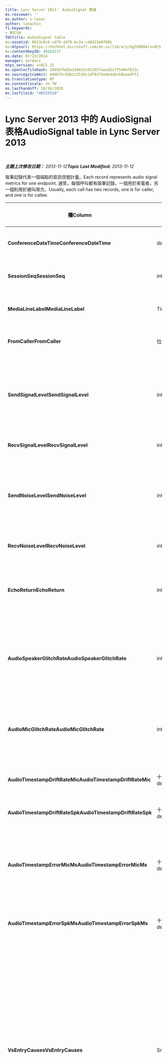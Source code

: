 ```yaml
---
title: Lync Server 2013： AudioSignal 表格
ms.reviewer: ''
ms.author: v-lanac
author: lanachin
f1.keywords:
- NOCSH
TOCTitle: AudioSignal table
ms:assetid: 0013c8c6-cdf9-4d70-bc2a-cddd1560f66b
ms:mtpsurl: https://technet.microsoft.com/en-us/library/Gg398064(v=OCS.15)
ms:contentKeyID: 48183217
ms.date: 07/23/2014
manager: serdars
mtps_version: v=OCS.15
ms.openlocfilehash: 2605bfbd3e1d4023c013557aea2bcf75404fb23c
ms.sourcegitcommit: 4d6bf5c58b2c553dc1df8375ede4a9cb9eaadff2
ms.translationtype: MT
ms.contentlocale: zh-TW
ms.lasthandoff: 10/16/2020
ms.locfileid: "48533510"
---
```

# <a name="audiosignal-table-in-lync-server-2013"></a><span data-ttu-id="bb7b8-102">Lync Server 2013 中的 AudioSignal 表格</span><span class="sxs-lookup"><span data-stu-id="bb7b8-102">AudioSignal table in Lync Server 2013</span></span>

<div data-xmlns="http://www.w3.org/1999/xhtml">

<div class="topic" data-xmlns="http://www.w3.org/1999/xhtml" data-msxsl="urn:schemas-microsoft-com:xslt" data-cs="https://msdn.microsoft.com/">

<div data-asp="https://msdn2.microsoft.com/asp">



</div>

<div id="mainSection">

<div id="mainBody">

<span> </span>

<span data-ttu-id="bb7b8-103">_**主題上次修改日期：** 2013-11-12_</span><span class="sxs-lookup"><span data-stu-id="bb7b8-103">_**Topic Last Modified:** 2013-11-12_</span></span>

<span data-ttu-id="bb7b8-104">每筆記錄代表一個端點的音訊信號計量。</span><span class="sxs-lookup"><span data-stu-id="bb7b8-104">Each record represents audio signal metrics for one endpoint.</span></span> <span data-ttu-id="bb7b8-105">通常，每個呼叫都有兩筆記錄，一個用於來電者，另一個則用於被叫用方。</span><span class="sxs-lookup"><span data-stu-id="bb7b8-105">Usually, each call has two records, one is for caller, and one is for callee.</span></span>


<table>
<colgroup>
<col style="width: 25%" />
<col style="width: 25%" />
<col style="width: 25%" />
<col style="width: 25%" />
</colgroup>
<thead>
<tr class="header">
<th><span data-ttu-id="bb7b8-106"><strong>欄</strong></span><span class="sxs-lookup"><span data-stu-id="bb7b8-106"><strong>Column</strong></span></span></th>
<th><span data-ttu-id="bb7b8-107"><strong>資料類型</strong></span><span class="sxs-lookup"><span data-stu-id="bb7b8-107"><strong>Data Type</strong></span></span></th>
<th><span data-ttu-id="bb7b8-108"><strong>索引鍵/索引</strong></span><span class="sxs-lookup"><span data-stu-id="bb7b8-108"><strong>Key/Index</strong></span></span></th>
<th><span data-ttu-id="bb7b8-109"><strong>詳細資料</strong></span><span class="sxs-lookup"><span data-stu-id="bb7b8-109"><strong>Details</strong></span></span></th>
</tr>
</thead>
<tbody>
<tr class="odd">
<td><p><span data-ttu-id="bb7b8-110"><strong>ConferenceDateTime</strong></span><span class="sxs-lookup"><span data-stu-id="bb7b8-110"><strong>ConferenceDateTime</strong></span></span></p></td>
<td><p><span data-ttu-id="bb7b8-111">datetime</span><span class="sxs-lookup"><span data-stu-id="bb7b8-111">datetime</span></span></p></td>
<td><p><span data-ttu-id="bb7b8-112">主要</span><span class="sxs-lookup"><span data-stu-id="bb7b8-112">Primary</span></span></p></td>
<td><p><span data-ttu-id="bb7b8-113">從 <a href="lync-server-2013-medialine-table.md">Lync Server 2013 的 MediaLine 表格中</a>參照。</span><span class="sxs-lookup"><span data-stu-id="bb7b8-113">Referenced from the <a href="lync-server-2013-medialine-table.md">MediaLine table in Lync Server 2013</a>.</span></span></p></td>
</tr>
<tr class="even">
<td><p><span data-ttu-id="bb7b8-114"><strong>SessionSeq</strong></span><span class="sxs-lookup"><span data-stu-id="bb7b8-114"><strong>SessionSeq</strong></span></span></p></td>
<td><p><span data-ttu-id="bb7b8-115">int</span><span class="sxs-lookup"><span data-stu-id="bb7b8-115">int</span></span></p></td>
<td><p><span data-ttu-id="bb7b8-116">主要</span><span class="sxs-lookup"><span data-stu-id="bb7b8-116">Primary</span></span></p></td>
<td><p><span data-ttu-id="bb7b8-117">從 <a href="lync-server-2013-medialine-table.md">Lync Server 2013 的 MediaLine 表格中</a>參照。</span><span class="sxs-lookup"><span data-stu-id="bb7b8-117">Referenced from the <a href="lync-server-2013-medialine-table.md">MediaLine table in Lync Server 2013</a>.</span></span></p></td>
</tr>
<tr class="odd">
<td><p><span data-ttu-id="bb7b8-118"><strong>MediaLineLabel</strong></span><span class="sxs-lookup"><span data-stu-id="bb7b8-118"><strong>MediaLineLabel</strong></span></span></p></td>
<td><p><span data-ttu-id="bb7b8-119">Tinyint</span><span class="sxs-lookup"><span data-stu-id="bb7b8-119">tinyint</span></span></p></td>
<td><p><span data-ttu-id="bb7b8-120">主要</span><span class="sxs-lookup"><span data-stu-id="bb7b8-120">Primary</span></span></p></td>
<td><p><span data-ttu-id="bb7b8-121">從 <a href="lync-server-2013-medialine-table.md">Lync Server 2013 的 MediaLine 表格中</a>參照。</span><span class="sxs-lookup"><span data-stu-id="bb7b8-121">Referenced from the <a href="lync-server-2013-medialine-table.md">MediaLine table in Lync Server 2013</a>.</span></span></p></td>
</tr>
<tr class="even">
<td><p><span data-ttu-id="bb7b8-122"><strong>FromCaller</strong></span><span class="sxs-lookup"><span data-stu-id="bb7b8-122"><strong>FromCaller</strong></span></span></p></td>
<td><p><span data-ttu-id="bb7b8-123">位</span><span class="sxs-lookup"><span data-stu-id="bb7b8-123">bit</span></span></p></td>
<td><p><span data-ttu-id="bb7b8-124">主要</span><span class="sxs-lookup"><span data-stu-id="bb7b8-124">Primary</span></span></p></td>
<td><p><span data-ttu-id="bb7b8-125">0：被呼叫者的資料</span><span class="sxs-lookup"><span data-stu-id="bb7b8-125">0: Callee’s data</span></span></p>
<p><span data-ttu-id="bb7b8-126">1：來電者的資料</span><span class="sxs-lookup"><span data-stu-id="bb7b8-126">1: Caller’s data</span></span></p></td>
</tr>
<tr class="odd">
<td><p><span data-ttu-id="bb7b8-127"><strong>SendSignalLevel</strong></span><span class="sxs-lookup"><span data-stu-id="bb7b8-127"><strong>SendSignalLevel</strong></span></span></p></td>
<td><p><span data-ttu-id="bb7b8-128">int</span><span class="sxs-lookup"><span data-stu-id="bb7b8-128">int</span></span></p></td>
<td><p> </p></td>
<td><p><span data-ttu-id="bb7b8-129">代表 [類比後增益控制音訊信號] 層級。</span><span class="sxs-lookup"><span data-stu-id="bb7b8-129">Represents the Post-Analog Gain Control audio signal level.</span></span> <span data-ttu-id="bb7b8-130">此度量單位的單位是 dBmo。</span><span class="sxs-lookup"><span data-stu-id="bb7b8-130">The unit for this metric is dBmo.</span></span> <span data-ttu-id="bb7b8-131">若要取得可接受的品質，至少要有 30 dBmo。</span><span class="sxs-lookup"><span data-stu-id="bb7b8-131">For acceptable quality, it should be at least 30 dBmo.</span></span> <span data-ttu-id="bb7b8-132">A/V 的會議服務器或 IP 電話不會報告此度量。</span><span class="sxs-lookup"><span data-stu-id="bb7b8-132">This metric is not reported by the A/V Conferencing Server or IP phones.</span></span></p></td>
</tr>
<tr class="even">
<td><p><span data-ttu-id="bb7b8-133"><strong>RecvSignalLevel</strong></span><span class="sxs-lookup"><span data-stu-id="bb7b8-133"><strong>RecvSignalLevel</strong></span></span></p></td>
<td><p><span data-ttu-id="bb7b8-134">int</span><span class="sxs-lookup"><span data-stu-id="bb7b8-134">int</span></span></p></td>
<td><p> </p></td>
<td><p><span data-ttu-id="bb7b8-135">請參閱 SendSignalLevel。</span><span class="sxs-lookup"><span data-stu-id="bb7b8-135">See SendSignalLevel.</span></span></p></td>
</tr>
<tr class="odd">
<td><p><span data-ttu-id="bb7b8-136"><strong>SendNoiseLevel</strong></span><span class="sxs-lookup"><span data-stu-id="bb7b8-136"><strong>SendNoiseLevel</strong></span></span></p></td>
<td><p><span data-ttu-id="bb7b8-137">int</span><span class="sxs-lookup"><span data-stu-id="bb7b8-137">int</span></span></p></td>
<td><p> </p></td>
<td><p><span data-ttu-id="bb7b8-138">代表 [類比後增益控制音訊雜訊層級]。</span><span class="sxs-lookup"><span data-stu-id="bb7b8-138">Represents the Post-Analog Gain Control audio noise level.</span></span> <span data-ttu-id="bb7b8-139">此度量單位的單位是 dBmo。</span><span class="sxs-lookup"><span data-stu-id="bb7b8-139">The unit for this metric is dBmo.</span></span> <span data-ttu-id="bb7b8-140">針對可接受的品質，它應小於 35 dBmo。</span><span class="sxs-lookup"><span data-stu-id="bb7b8-140">For acceptable quality, it should be less than 35 dBmo.</span></span> <span data-ttu-id="bb7b8-141">A/V 的會議服務器或 IP 電話不會報告此度量。</span><span class="sxs-lookup"><span data-stu-id="bb7b8-141">This metric is not reported by the A/V Conferencing Server or IP phones.</span></span></p></td>
</tr>
<tr class="even">
<td><p><span data-ttu-id="bb7b8-142"><strong>RecvNoiseLevel</strong></span><span class="sxs-lookup"><span data-stu-id="bb7b8-142"><strong>RecvNoiseLevel</strong></span></span></p></td>
<td><p><span data-ttu-id="bb7b8-143">int</span><span class="sxs-lookup"><span data-stu-id="bb7b8-143">int</span></span></p></td>
<td><p> </p></td>
<td><p><span data-ttu-id="bb7b8-144">請參閱 SendNoiseLevel。</span><span class="sxs-lookup"><span data-stu-id="bb7b8-144">See SendNoiseLevel.</span></span></p></td>
</tr>
<tr class="odd">
<td><p><span data-ttu-id="bb7b8-145"><strong>EchoReturn</strong></span><span class="sxs-lookup"><span data-stu-id="bb7b8-145"><strong>EchoReturn</strong></span></span></p></td>
<td><p><span data-ttu-id="bb7b8-146">int</span><span class="sxs-lookup"><span data-stu-id="bb7b8-146">int</span></span></p></td>
<td><p> </p></td>
<td><p><span data-ttu-id="bb7b8-147">迴響傳回遺失增強度量。</span><span class="sxs-lookup"><span data-stu-id="bb7b8-147">Echo Return Loss Enhancement metric.</span></span> <span data-ttu-id="bb7b8-148">此度量單位的單位為 dB。</span><span class="sxs-lookup"><span data-stu-id="bb7b8-148">The unit for this metric is dB.</span></span> <span data-ttu-id="bb7b8-149">較低的值表示較少的回聲。</span><span class="sxs-lookup"><span data-stu-id="bb7b8-149">Lower values represent less echo.</span></span> <span data-ttu-id="bb7b8-150">A/V 的會議服務器或 IP 電話不會報告此度量。</span><span class="sxs-lookup"><span data-stu-id="bb7b8-150">This metric is not reported by the A/V Conferencing Server or IP phones.</span></span></p></td>
</tr>
<tr class="even">
<td><p><span data-ttu-id="bb7b8-151"><strong>AudioSpeakerGlitchRate</strong></span><span class="sxs-lookup"><span data-stu-id="bb7b8-151"><strong>AudioSpeakerGlitchRate</strong></span></span></p></td>
<td><p><span data-ttu-id="bb7b8-152">int</span><span class="sxs-lookup"><span data-stu-id="bb7b8-152">int</span></span></p></td>
<td><p> </p></td>
<td><p><span data-ttu-id="bb7b8-153">喇叭轉譯每五分鐘的平均故障。</span><span class="sxs-lookup"><span data-stu-id="bb7b8-153">Average glitches per five minutes for the loudspeaker rendering.</span></span> <span data-ttu-id="bb7b8-154">為了獲得良好的品質，應小於每五分鐘一次。</span><span class="sxs-lookup"><span data-stu-id="bb7b8-154">For good quality, this should be less than one per five minutes.</span></span> <span data-ttu-id="bb7b8-155">不會 A/V 會議伺服器、轉送伺服器或 IP 電話上報告。</span><span class="sxs-lookup"><span data-stu-id="bb7b8-155">Not reported by A/V Conferencing Servers, Mediation Servers, or IP phones.</span></span></p></td>
</tr>
<tr class="odd">
<td><p><span data-ttu-id="bb7b8-156"><strong>AudioMicGlitchRate</strong></span><span class="sxs-lookup"><span data-stu-id="bb7b8-156"><strong>AudioMicGlitchRate</strong></span></span></p></td>
<td><p><span data-ttu-id="bb7b8-157">int</span><span class="sxs-lookup"><span data-stu-id="bb7b8-157">int</span></span></p></td>
<td><p> </p></td>
<td><p><span data-ttu-id="bb7b8-158">每五分鐘捕獲麥克風的平均故障。</span><span class="sxs-lookup"><span data-stu-id="bb7b8-158">Average glitches per five minutes for the microphone capture.</span></span> <span data-ttu-id="bb7b8-159">若為良好的品質，這應小於每五分鐘一次。</span><span class="sxs-lookup"><span data-stu-id="bb7b8-159">For good quality this should be less than one per five minutes.</span></span> <span data-ttu-id="bb7b8-160">不會 A/V 會議伺服器、轉送伺服器或 IP 電話上報告。</span><span class="sxs-lookup"><span data-stu-id="bb7b8-160">Not reported by A/V Conferencing Servers, Mediation Servers, or IP phones.</span></span></p></td>
</tr>
<tr class="even">
<td><p><span data-ttu-id="bb7b8-161"><strong>AudioTimestampDriftRateMic</strong></span><span class="sxs-lookup"><span data-stu-id="bb7b8-161"><strong>AudioTimestampDriftRateMic</strong></span></span></p></td>
<td><p><span data-ttu-id="bb7b8-162">十進位 (9，2) </span><span class="sxs-lookup"><span data-stu-id="bb7b8-162">decimal(9,2)</span></span></p></td>
<td><p> </p></td>
<td><p><span data-ttu-id="bb7b8-163">麥克風裝置時鐘相對於 CPU 時鐘的相對頻率。</span><span class="sxs-lookup"><span data-stu-id="bb7b8-163">Microphone device clock drift rate, relative to CPU clock.</span></span></p></td>
</tr>
<tr class="odd">
<td><p><span data-ttu-id="bb7b8-164"><strong>AudioTimestampDriftRateSpk</strong></span><span class="sxs-lookup"><span data-stu-id="bb7b8-164"><strong>AudioTimestampDriftRateSpk</strong></span></span></p></td>
<td><p><span data-ttu-id="bb7b8-165">十進位 (9，2) </span><span class="sxs-lookup"><span data-stu-id="bb7b8-165">decimal(9,2)</span></span></p></td>
<td><p> </p></td>
<td><p><span data-ttu-id="bb7b8-166">揚聲器裝置時鐘相對於 CPU 時鐘的相對頻率。</span><span class="sxs-lookup"><span data-stu-id="bb7b8-166">Speaker device clock drift rate, relative to CPU clock.</span></span></p></td>
</tr>
<tr class="even">
<td><p><span data-ttu-id="bb7b8-167"><strong>AudioTimestampErrorMicMs</strong></span><span class="sxs-lookup"><span data-stu-id="bb7b8-167"><strong>AudioTimestampErrorMicMs</strong></span></span></p></td>
<td><p><span data-ttu-id="bb7b8-168">十進位 (9，2) </span><span class="sxs-lookup"><span data-stu-id="bb7b8-168">decimal(9,2)</span></span></p></td>
<td><p> </p></td>
<td><p><span data-ttu-id="bb7b8-169">揚聲器裝置時鐘相對於 CPU 時鐘的相對頻率。</span><span class="sxs-lookup"><span data-stu-id="bb7b8-169">Speaker device clock drift rate, relative to CPU clock.</span></span></p>
<p><span data-ttu-id="bb7b8-170">通話的最後20秒內的平均麥克風捕獲資料流程時間戳記錯誤（毫秒）。</span><span class="sxs-lookup"><span data-stu-id="bb7b8-170">Average microphone capture stream time stamp error, in milliseconds, in the last 20 seconds of the call.</span></span></p></td>
</tr>
<tr class="odd">
<td><p><span data-ttu-id="bb7b8-171"><strong>AudioTimestampErrorSpkMs</strong></span><span class="sxs-lookup"><span data-stu-id="bb7b8-171"><strong>AudioTimestampErrorSpkMs</strong></span></span></p></td>
<td><p><span data-ttu-id="bb7b8-172">十進位 (9，2) </span><span class="sxs-lookup"><span data-stu-id="bb7b8-172">decimal(9,2)</span></span></p></td>
<td><p> </p></td>
<td><p><span data-ttu-id="bb7b8-173">通話的最後20秒內，平均喇叭轉譯資料流程時間戳記錯誤（毫秒）。</span><span class="sxs-lookup"><span data-stu-id="bb7b8-173">Average speaker render stream time stamp error, in milliseconds, in the last 20 seconds of the call.</span></span></p></td>
</tr>
<tr class="even">
<td><p><span data-ttu-id="bb7b8-174"><strong>VsEntryCauses</strong></span><span class="sxs-lookup"><span data-stu-id="bb7b8-174"><strong>VsEntryCauses</strong></span></span></p></td>
<td><p><span data-ttu-id="bb7b8-175">Smallint</span><span class="sxs-lookup"><span data-stu-id="bb7b8-175">smallint</span></span></p></td>
<td><p> </p></td>
<td><p><span data-ttu-id="bb7b8-176">語音開關是一種具有低中斷能力的半雙工模式。</span><span class="sxs-lookup"><span data-stu-id="bb7b8-176">Voice switch is a half-duplex mode with reduced interruption ability.</span></span> <span data-ttu-id="bb7b8-177">語音開關專案的原因：</span><span class="sxs-lookup"><span data-stu-id="bb7b8-177">Causes of voice switch entry:</span></span></p>
<p><span data-ttu-id="bb7b8-178">ENTER_VS_BADTS 0x01</span><span class="sxs-lookup"><span data-stu-id="bb7b8-178">ENTER_VS_BADTS 0x01</span></span></p>
<p><span data-ttu-id="bb7b8-179">ENTER_VS_ECHO 0x02</span><span class="sxs-lookup"><span data-stu-id="bb7b8-179">ENTER_VS_ECHO 0x02</span></span></p>
<p><span data-ttu-id="bb7b8-180">ENTER_VS_FORCEORCONVERGENCE 0x04</span><span class="sxs-lookup"><span data-stu-id="bb7b8-180">ENTER_VS_FORCEORCONVERGENCE 0x04</span></span></p>
<p><span data-ttu-id="bb7b8-181">ENTER_VS_DNLP 0x08</span><span class="sxs-lookup"><span data-stu-id="bb7b8-181">ENTER_VS_DNLP 0x08</span></span></p>
<p><span data-ttu-id="bb7b8-182">原因可能是個別原因的組合。</span><span class="sxs-lookup"><span data-stu-id="bb7b8-182">The cause can be a combination of those individual causes.</span></span> <span data-ttu-id="bb7b8-183">ENTER_VS_FORCEORCONVERGENCE 只能透過 regkey 為測試目的來啟用。</span><span class="sxs-lookup"><span data-stu-id="bb7b8-183">ENTER_VS_FORCEORCONVERGENCE can only be enabled by regkey for test purpose.</span></span></p>
<p><span data-ttu-id="bb7b8-184">在 Microsoft Lync Server 2013 中，此欄的資料類型已變更。</span><span class="sxs-lookup"><span data-stu-id="bb7b8-184">The data type for this column was changed in Microsoft Lync Server 2013.</span></span></p></td>
</tr>
<tr class="odd">
<td><p><span data-ttu-id="bb7b8-185"><strong>EchoEventCauses</strong></span><span class="sxs-lookup"><span data-stu-id="bb7b8-185"><strong>EchoEventCauses</strong></span></span></p></td>
<td><p><span data-ttu-id="bb7b8-186">Tinyint</span><span class="sxs-lookup"><span data-stu-id="bb7b8-186">tinyint</span></span></p></td>
<td><p> </p></td>
<td><p><span data-ttu-id="bb7b8-187">Echo 事件的原因：</span><span class="sxs-lookup"><span data-stu-id="bb7b8-187">Causes of an echo event:</span></span></p>
<p><span data-ttu-id="bb7b8-188">ECHO_EVENT_BAD_TIMESTAMP 0x01</span><span class="sxs-lookup"><span data-stu-id="bb7b8-188">ECHO_EVENT_BAD_TIMESTAMP 0x01</span></span></p>
<p><span data-ttu-id="bb7b8-189">ECHO_EVENT_POSTAEC_ECHO 0x02</span><span class="sxs-lookup"><span data-stu-id="bb7b8-189">ECHO_EVENT_POSTAEC_ECHO 0x02</span></span></p>
<p><span data-ttu-id="bb7b8-190">ECHO_EVENT_ANLP 0x04</span><span class="sxs-lookup"><span data-stu-id="bb7b8-190">ECHO_EVENT_ANLP 0x04</span></span></p>
<p><span data-ttu-id="bb7b8-191">ECHO_EVENT_DNLP 0x08</span><span class="sxs-lookup"><span data-stu-id="bb7b8-191">ECHO_EVENT_DNLP 0x08</span></span></p>
<p><span data-ttu-id="bb7b8-192">ECHO_EVENT_MIC_CLIPPING 0x10</span><span class="sxs-lookup"><span data-stu-id="bb7b8-192">ECHO_EVENT_MIC_CLIPPING 0x10</span></span></p>
<p><span data-ttu-id="bb7b8-193">ECHO_EVENT_BAD_STATE 0x20</span><span class="sxs-lookup"><span data-stu-id="bb7b8-193">ECHO_EVENT_BAD_STATE 0x20</span></span></p>
<p><span data-ttu-id="bb7b8-194">原因可能是個別原因的組合。</span><span class="sxs-lookup"><span data-stu-id="bb7b8-194">The cause can be a combination of those individual causes.</span></span></p></td>
</tr>
<tr class="even">
<td><p><span data-ttu-id="bb7b8-195"><strong>EchoPercentMicIn</strong></span><span class="sxs-lookup"><span data-stu-id="bb7b8-195"><strong>EchoPercentMicIn</strong></span></span></p></td>
<td><p><span data-ttu-id="bb7b8-196">十進位 (5，2) </span><span class="sxs-lookup"><span data-stu-id="bb7b8-196">decimal(5,2)</span></span></p></td>
<td><p> </p></td>
<td><p><span data-ttu-id="bb7b8-197">在麥克風捕獲資料流程中偵測到迴響的時間百分比。</span><span class="sxs-lookup"><span data-stu-id="bb7b8-197">Percentage of time when echo was detected in the microphone capture stream.</span></span> <span data-ttu-id="bb7b8-198">通常，耳機或電話機的值很低，對喇叭或獨立揚聲器而言，其值也會比較高。</span><span class="sxs-lookup"><span data-stu-id="bb7b8-198">Typically, values are low for headsets or handsets, and higher for speaker phones or stand-alone speakers.</span></span> <span data-ttu-id="bb7b8-199">針對支援板載聲音回聲取消功能的裝置，高值表示回聲洩漏。</span><span class="sxs-lookup"><span data-stu-id="bb7b8-199">For devices that support on-board acoustic echo cancellation, high values indicate echo leak.</span></span> <span data-ttu-id="bb7b8-200">若為其他裝置，則不應該使用此度量來評估裝置品質。</span><span class="sxs-lookup"><span data-stu-id="bb7b8-200">For other devices, this metric should not be used to evaluate device quality.</span></span></p></td>
</tr>
<tr class="odd">
<td><p><span data-ttu-id="bb7b8-201"><strong>EchoPercentSend</strong></span><span class="sxs-lookup"><span data-stu-id="bb7b8-201"><strong>EchoPercentSend</strong></span></span></p></td>
<td><p><span data-ttu-id="bb7b8-202">十進位 (5，2) </span><span class="sxs-lookup"><span data-stu-id="bb7b8-202">decimal(5,2)</span></span></p></td>
<td></td>
<td><p><span data-ttu-id="bb7b8-203">在傳送的資料流程中偵測到迴響時的時間百分比。</span><span class="sxs-lookup"><span data-stu-id="bb7b8-203">Percentage of time when echo is detected in sent stream.</span></span> <span data-ttu-id="bb7b8-204">傳送資料流程中的高回音百分比會傳回回聲洩漏。</span><span class="sxs-lookup"><span data-stu-id="bb7b8-204">High echo percentage in send streams an indication of echo leak.</span></span></p></td>
</tr>
<tr class="even">
<td><p><span data-ttu-id="bb7b8-205"><strong>RxAGCSignalLevel</strong></span><span class="sxs-lookup"><span data-stu-id="bb7b8-205"><strong>RxAGCSignalLevel</strong></span></span></p></td>
<td><p><span data-ttu-id="bb7b8-206">int</span><span class="sxs-lookup"><span data-stu-id="bb7b8-206">int</span></span></p></td>
<td><p> </p></td>
<td><p><span data-ttu-id="bb7b8-207">從閘道從轉送伺服器接收信號層級;這只適用于轉送伺服器。</span><span class="sxs-lookup"><span data-stu-id="bb7b8-207">Received signal level on the Mediation Server from the Gateway; this applies only to the Mediation Server.</span></span> <span data-ttu-id="bb7b8-208">此度量單位為 dBoV。</span><span class="sxs-lookup"><span data-stu-id="bb7b8-208">The unit of this metric is dBoV.</span></span> <span data-ttu-id="bb7b8-209">為了獲得良好的品質，可接受的範圍應為 [-30 到-18] dBoV。</span><span class="sxs-lookup"><span data-stu-id="bb7b8-209">For good quality, the acceptable range should be [-30 to -18] dBoV.</span></span></p></td>
</tr>
<tr class="odd">
<td><p><span data-ttu-id="bb7b8-210"><strong>RxAGCNoiseLevel</strong></span><span class="sxs-lookup"><span data-stu-id="bb7b8-210"><strong>RxAGCNoiseLevel</strong></span></span></p></td>
<td><p><span data-ttu-id="bb7b8-211">int</span><span class="sxs-lookup"><span data-stu-id="bb7b8-211">int</span></span></p></td>
<td><p> </p></td>
<td><p><span data-ttu-id="bb7b8-212">從閘道從轉送伺服器接收信號層級。</span><span class="sxs-lookup"><span data-stu-id="bb7b8-212">Received signal level on the Mediation Server from the Gateway.</span></span> <span data-ttu-id="bb7b8-213">這只適用于轉送伺服器。</span><span class="sxs-lookup"><span data-stu-id="bb7b8-213">This applies only to the Mediation Server.</span></span> <span data-ttu-id="bb7b8-214">此度量單位為 dBoV。</span><span class="sxs-lookup"><span data-stu-id="bb7b8-214">The unit of this metric is dBoV.</span></span> <span data-ttu-id="bb7b8-215">為了獲得良好的品質，可接受的範圍應小於-50 dBoV。</span><span class="sxs-lookup"><span data-stu-id="bb7b8-215">For good quality, the acceptable range should be less than -50 dBoV.</span></span></p></td>
</tr>
<tr class="even">
<td><p><span data-ttu-id="bb7b8-216"><strong>RxAvgAGCGain</strong></span><span class="sxs-lookup"><span data-stu-id="bb7b8-216"><strong>RxAvgAGCGain</strong></span></span></p></td>
<td><p><span data-ttu-id="bb7b8-217">int</span><span class="sxs-lookup"><span data-stu-id="bb7b8-217">int</span></span></p></td>
<td><p> </p></td>
<td><p><span data-ttu-id="bb7b8-218"> (AGC) 轉送伺服器端的自動增益控制。</span><span class="sxs-lookup"><span data-stu-id="bb7b8-218">Automatic gain control (AGC) on the Mediation Server side.</span></span></p></td>
</tr>
<tr class="odd">
<td><p><span data-ttu-id="bb7b8-219"><strong>InitialSignalLevelRMS</strong></span><span class="sxs-lookup"><span data-stu-id="bb7b8-219"><strong>InitialSignalLevelRMS</strong></span></span></p></td>
<td><p><span data-ttu-id="bb7b8-220">float</span><span class="sxs-lookup"><span data-stu-id="bb7b8-220">float</span></span></p></td>
<td><p> </p></td>
<td><p><span data-ttu-id="bb7b8-221">從來電的前30秒內之傳入信號的根平均平方 (RMS) 。</span><span class="sxs-lookup"><span data-stu-id="bb7b8-221">The root mean square (RMS) of the incoming signal of up to the first 30 seconds of the call.</span></span></p></td>
</tr>
<tr class="even">
<td><p><span data-ttu-id="bb7b8-222"><strong>RecvSignalLevelCh1</strong></span><span class="sxs-lookup"><span data-stu-id="bb7b8-222"><strong>RecvSignalLevelCh1</strong></span></span></p></td>
<td><p><span data-ttu-id="bb7b8-223">int</span><span class="sxs-lookup"><span data-stu-id="bb7b8-223">int</span></span></p></td>
<td></td>
<td><p><span data-ttu-id="bb7b8-224">通道1上接收的信號等級。</span><span class="sxs-lookup"><span data-stu-id="bb7b8-224">Signal level as received on channel 1.</span></span></p>
<p><span data-ttu-id="bb7b8-225">此欄是在 Microsoft Lync Server 2013 中引進。</span><span class="sxs-lookup"><span data-stu-id="bb7b8-225">This column was introduced in Microsoft Lync Server 2013.</span></span></p></td>
</tr>
<tr class="odd">
<td><p><span data-ttu-id="bb7b8-226"><strong>RecvSignalLevelCh2</strong></span><span class="sxs-lookup"><span data-stu-id="bb7b8-226"><strong>RecvSignalLevelCh2</strong></span></span></p></td>
<td><p><span data-ttu-id="bb7b8-227">int</span><span class="sxs-lookup"><span data-stu-id="bb7b8-227">int</span></span></p></td>
<td></td>
<td><p><span data-ttu-id="bb7b8-228">通道2上接收的信號等級。</span><span class="sxs-lookup"><span data-stu-id="bb7b8-228">Signal level as received on channel 2.</span></span></p>
<p><span data-ttu-id="bb7b8-229">此欄是在 Microsoft Lync Server 2013 中引進。</span><span class="sxs-lookup"><span data-stu-id="bb7b8-229">This column was introduced in Microsoft Lync Server 2013.</span></span></p></td>
</tr>
<tr class="even">
<td><p><span data-ttu-id="bb7b8-230"><strong>RecvNoiseLevelCh1</strong></span><span class="sxs-lookup"><span data-stu-id="bb7b8-230"><strong>RecvNoiseLevelCh1</strong></span></span></p></td>
<td><p><span data-ttu-id="bb7b8-231">int</span><span class="sxs-lookup"><span data-stu-id="bb7b8-231">int</span></span></p></td>
<td></td>
<td><p><span data-ttu-id="bb7b8-232">通道1上接收的雜訊層級。</span><span class="sxs-lookup"><span data-stu-id="bb7b8-232">Noise level as received on channel 1.</span></span></p>
<p><span data-ttu-id="bb7b8-233">此欄是在 Microsoft Lync Server 2013 中引進。</span><span class="sxs-lookup"><span data-stu-id="bb7b8-233">This column was introduced in Microsoft Lync Server 2013.</span></span></p></td>
</tr>
<tr class="odd">
<td><p><span data-ttu-id="bb7b8-234"><strong>RecvNoiseLevelCh2</strong></span><span class="sxs-lookup"><span data-stu-id="bb7b8-234"><strong>RecvNoiseLevelCh2</strong></span></span></p></td>
<td><p><span data-ttu-id="bb7b8-235">int</span><span class="sxs-lookup"><span data-stu-id="bb7b8-235">int</span></span></p></td>
<td></td>
<td><p><span data-ttu-id="bb7b8-236">通道2上接收的雜訊水準。</span><span class="sxs-lookup"><span data-stu-id="bb7b8-236">Noise level as received on channel 2.</span></span></p>
<p><span data-ttu-id="bb7b8-237">此欄是在 Microsoft Lync Server 2013 中引進。</span><span class="sxs-lookup"><span data-stu-id="bb7b8-237">This column was introduced in Microsoft Lync Server 2013.</span></span></p></td>
</tr>
<tr class="even">
<td><p><span data-ttu-id="bb7b8-238"><strong>SendSignalLevelCh1</strong></span><span class="sxs-lookup"><span data-stu-id="bb7b8-238"><strong>SendSignalLevelCh1</strong></span></span></p></td>
<td><p><span data-ttu-id="bb7b8-239">int</span><span class="sxs-lookup"><span data-stu-id="bb7b8-239">int</span></span></p></td>
<td></td>
<td><p><span data-ttu-id="bb7b8-240">通道1上傳送的信號層級。</span><span class="sxs-lookup"><span data-stu-id="bb7b8-240">Signal level as sent on channel 1.</span></span></p>
<p><span data-ttu-id="bb7b8-241">此欄是在 Microsoft Lync Server 2013 中引進。</span><span class="sxs-lookup"><span data-stu-id="bb7b8-241">This column was introduced in Microsoft Lync Server 2013.</span></span></p></td>
</tr>
<tr class="odd">
<td><p><span data-ttu-id="bb7b8-242"><strong>SendSignalLevelCh2</strong></span><span class="sxs-lookup"><span data-stu-id="bb7b8-242"><strong>SendSignalLevelCh2</strong></span></span></p></td>
<td><p><span data-ttu-id="bb7b8-243">int</span><span class="sxs-lookup"><span data-stu-id="bb7b8-243">int</span></span></p></td>
<td></td>
<td><p><span data-ttu-id="bb7b8-244">通道2上傳送的信號層級。</span><span class="sxs-lookup"><span data-stu-id="bb7b8-244">Signal level as sent on channel 2.</span></span></p>
<p><span data-ttu-id="bb7b8-245">此欄是在 Microsoft Lync Server 2013 中引進。</span><span class="sxs-lookup"><span data-stu-id="bb7b8-245">This column was introduced in Microsoft Lync Server 2013.</span></span></p></td>
</tr>
<tr class="even">
<td><p><span data-ttu-id="bb7b8-246"><strong>SendNoiseLevelCh1</strong></span><span class="sxs-lookup"><span data-stu-id="bb7b8-246"><strong>SendNoiseLevelCh1</strong></span></span></p></td>
<td><p><span data-ttu-id="bb7b8-247">int</span><span class="sxs-lookup"><span data-stu-id="bb7b8-247">int</span></span></p></td>
<td></td>
<td><p><span data-ttu-id="bb7b8-248">通道1上傳送的雜訊層級。</span><span class="sxs-lookup"><span data-stu-id="bb7b8-248">Noise level as sent on channel 1.</span></span></p>
<p><span data-ttu-id="bb7b8-249">此欄是在 Microsoft Lync Server 2013 中引進。</span><span class="sxs-lookup"><span data-stu-id="bb7b8-249">This column was introduced in Microsoft Lync Server 2013.</span></span></p></td>
</tr>
<tr class="odd">
<td><p><span data-ttu-id="bb7b8-250"><strong>SendNoiseLevelCh2</strong></span><span class="sxs-lookup"><span data-stu-id="bb7b8-250"><strong>SendNoiseLevelCh2</strong></span></span></p></td>
<td><p><span data-ttu-id="bb7b8-251">int</span><span class="sxs-lookup"><span data-stu-id="bb7b8-251">int</span></span></p></td>
<td></td>
<td><p><span data-ttu-id="bb7b8-252">通道2上傳送的雜訊層級。</span><span class="sxs-lookup"><span data-stu-id="bb7b8-252">Noise level as sent on channel 2.</span></span></p>
<p><span data-ttu-id="bb7b8-253">此欄是在 Microsoft Lync Server 2013 中引進。</span><span class="sxs-lookup"><span data-stu-id="bb7b8-253">This column was introduced in Microsoft Lync Server 2013.</span></span></p></td>
</tr>
</tbody>
</table>


</div>

<span> </span>

</div>

</div>

</div>

